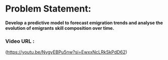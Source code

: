 
# Problem Statement:

**Develop a predictive model to forecast emigration trends and analyse the evolution of emigrants skill composition over time.**

### Video URL :
(https://youtu.be/NvgyEBPu5nw?si=EwxxNcLRkSkPdD62)
